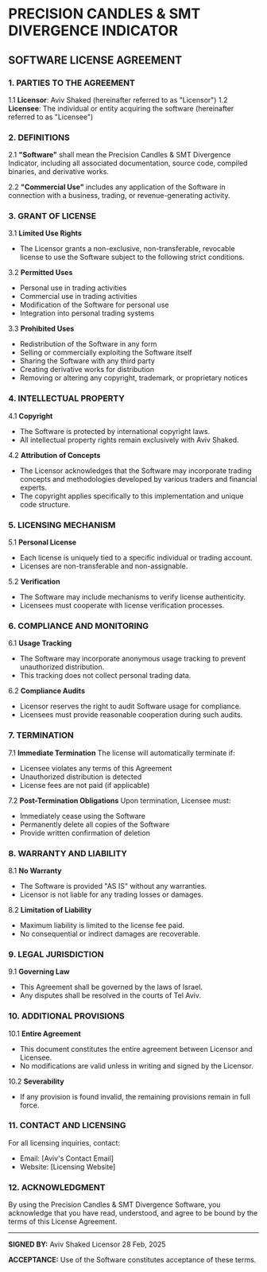 # PRECISION CANDLES & SMT DIVERGENCE INDICATOR
## SOFTWARE LICENSE AGREEMENT

### 1. PARTIES TO THE AGREEMENT

1.1 **Licensor**: Aviv Shaked (hereinafter referred to as "Licensor")
1.2 **Licensee**: The individual or entity acquiring the software (hereinafter referred to as "Licensee")

### 2. DEFINITIONS

2.1 **"Software"** shall mean the Precision Candles & SMT Divergence Indicator, including all associated documentation, source code, compiled binaries, and derivative works.

2.2 **"Commercial Use"** includes any application of the Software in connection with a business, trading, or revenue-generating activity.

### 3. GRANT OF LICENSE

3.1 **Limited Use Rights**
- The Licensor grants a non-exclusive, non-transferable, revocable license to use the Software subject to the following strict conditions.

3.2 **Permitted Uses**
- Personal use in trading activities
- Commercial use in trading activities
- Modification of the Software for personal use
- Integration into personal trading systems

3.3 **Prohibited Uses**
- Redistribution of the Software in any form
- Selling or commercially exploiting the Software itself
- Sharing the Software with any third party
- Creating derivative works for distribution
- Removing or altering any copyright, trademark, or proprietary notices

### 4. INTELLECTUAL PROPERTY

4.1 **Copyright**
- The Software is protected by international copyright laws.
- All intellectual property rights remain exclusively with Aviv Shaked.

4.2 **Attribution of Concepts**
- The Licensor acknowledges that the Software may incorporate trading concepts and methodologies developed by various traders and financial experts.
- The copyright applies specifically to this implementation and unique code structure.

### 5. LICENSING MECHANISM

5.1 **Personal License**
- Each license is uniquely tied to a specific individual or trading account.
- Licenses are non-transferable and non-assignable.

5.2 **Verification**
- The Software may include mechanisms to verify license authenticity.
- Licensees must cooperate with license verification processes.

### 6. COMPLIANCE AND MONITORING

6.1 **Usage Tracking**
- The Software may incorporate anonymous usage tracking to prevent unauthorized distribution.
- This tracking does not collect personal trading data.

6.2 **Compliance Audits**
- Licensor reserves the right to audit Software usage for compliance.
- Licensees must provide reasonable cooperation during such audits.

### 7. TERMINATION

7.1 **Immediate Termination**
The license will automatically terminate if:
- Licensee violates any terms of this Agreement
- Unauthorized distribution is detected
- License fees are not paid (if applicable)

7.2 **Post-Termination Obligations**
Upon termination, Licensee must:
- Immediately cease using the Software
- Permanently delete all copies of the Software
- Provide written confirmation of deletion

### 8. WARRANTY AND LIABILITY

8.1 **No Warranty**
- The Software is provided "AS IS" without any warranties.
- Licensor is not liable for any trading losses or damages.

8.2 **Limitation of Liability**
- Maximum liability is limited to the license fee paid.
- No consequential or indirect damages are recoverable.

### 9. LEGAL JURISDICTION

9.1 **Governing Law**
- This Agreement shall be governed by the laws of Israel.
- Any disputes shall be resolved in the courts of Tel Aviv.

### 10. ADDITIONAL PROVISIONS

10.1 **Entire Agreement**
- This document constitutes the entire agreement between Licensor and Licensee.
- No modifications are valid unless in writing and signed by the Licensor.

10.2 **Severability**
- If any provision is found invalid, the remaining provisions remain in full force.

### 11. CONTACT AND LICENSING

For all licensing inquiries, contact:
- Email: [Aviv's Contact Email]
- Website: [Licensing Website]

### 12. ACKNOWLEDGMENT

By using the Precision Candles & SMT Divergence Software, you acknowledge that you have read, understood, and agree to be bound by the terms of this License Agreement.

---

**SIGNED BY:**
Aviv Shaked
Licensor
28 Feb, 2025

**ACCEPTANCE:**
Use of the Software constitutes acceptance of these terms.
